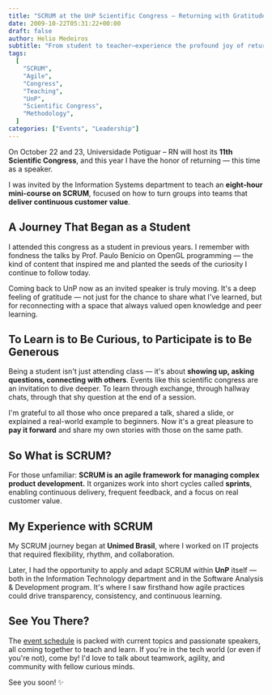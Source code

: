 ```yaml
---
title: "SCRUM at the UnP Scientific Congress – Returning with Gratitude"
date: 2009-10-22T05:31:22+00:00
draft: false
author: Helio Medeiros
subtitle: "From student to teacher—experience the profound joy of returning to your alma mater to share SCRUM wisdom, completing a full circle of learning, growth, and giving back to the community"
tags:
  [
    "SCRUM",
    "Agile",
    "Congress",
    "Teaching",
    "UnP",
    "Scientific Congress",
    "Methodology",
  ]
categories: ["Events", "Leadership"]
---
```


On October 22 and 23, Universidade Potiguar – RN will host its **11th Scientific Congress**, and this year I have the honor of returning — this time as a speaker.

I was invited by the Information Systems department to teach an **eight-hour mini-course on SCRUM**, focused on how to turn groups into teams that **deliver continuous customer value**.

## A Journey That Began as a Student

I attended this congress as a student in previous years. I remember with fondness the talks by Prof. Paulo Benício on OpenGL programming — the kind of content that inspired me and planted the seeds of the curiosity I continue to follow today.

Coming back to UnP now as an invited speaker is truly moving. It's a deep feeling of gratitude — not just for the chance to share what I've learned, but for reconnecting with a space that always valued open knowledge and peer learning.

## To Learn is to Be Curious, to Participate is to Be Generous

Being a student isn't just attending class — it's about **showing up, asking questions, connecting with others**. Events like this scientific congress are an invitation to dive deeper. To learn through exchange, through hallway chats, through that shy question at the end of a session.

I'm grateful to all those who once prepared a talk, shared a slide, or explained a real-world example to beginners. Now it's a great pleasure to **pay it forward** and share my own stories with those on the same path.

## So What is SCRUM?

For those unfamiliar: **SCRUM is an agile framework for managing complex product development.** It organizes work into short cycles called **sprints**, enabling continuous delivery, frequent feedback, and a focus on real customer value.

## My Experience with SCRUM

My SCRUM journey began at **Unimed Brasil**, where I worked on IT projects that required flexibility, rhythm, and collaboration.

Later, I had the opportunity to apply and adapt SCRUM within **UnP** itself — both in the Information Technology department and in the Software Analysis & Development program. It's where I saw firsthand how agile practices could drive transparency, consistency, and continuous learning.

## See You There?

The [event schedule](https://unp.br) is packed with current topics and passionate speakers, all coming together to teach and learn. If you're in the tech world (or even if you're not), come by! I'd love to talk about teamwork, agility, and community with fellow curious minds.

See you soon! ✨
